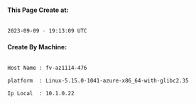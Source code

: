 
   
#### This Page Create at:

```bash

2023-09-09 - 19:13:09 UTC

```

#### Create By Machine:

```bash

Host Name : fv-az1114-476

platform  : Linux-5.15.0-1041-azure-x86_64-with-glibc2.35

Ip Local  : 10.1.0.22

```

